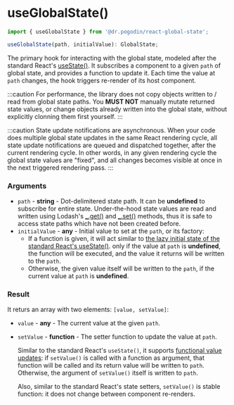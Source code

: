# useGlobalState()
```jsx
import { useGlobalState } from '@dr.pogodin/react-global-state';

useGlobalState(path, initialValue): GlobalState;
```
The primary hook for interacting with the global state, modeled after
the standard React's
[useState()](https://reactjs.org/docs/hooks-reference.html#usestate).
It subscribes a component to a given `path` of global state, and provides
a function to update it. Each time the value at `path` changes, the hook
triggers re-render of its host component.

:::caution
For performance, the library does not copy objects written to / read from
global state paths. You **MUST NOT** manually mutate returned state values,
or change objects already written into the global state, without explicitly
clonning them first yourself.
:::

:::caution
State update notifications are asynchronous. When your code does multiple
global state updates in the same React rendering cycle, all state update
notifications are queued and dispatched together, after the current
rendering cycle. In other words, in any given rendering cycle the global
state values are "fixed", and all changes becomes visible at once in the
next triggered rendering pass.
:::

### Arguments
- `path` - **string** - Dot-delimitered state path. It can be **undefined** to
  subscribe for entire state. Under-the-hood state values are read and written
  using Lodash's
  [_.get()](https://lodash.com/docs/4.17.15#get) and
  [_.set()](https://lodash.com/docs/4.17.15#set) methods, thus it is safe
  to access state paths which have not been created before.
- `initialValue` - **any** - Initial value to set at the `path`, or its
  factory:
  - If a function is given, it will act similar to
    [the lazy initial state of the standard React's useState()](https://reactjs.org/docs/hooks-reference.html#lazy-initial-state).
    only if the value at `path` is **undefined**, the function will be executed,
    and the value it returns will be written to the `path`.
  - Otherwise, the given value itself will be written to the `path`,
    if the current value at `path` is **undefined**.

### Result
It returs an array with two elements: `[value, setValue]`:
- `value` - **any** - The current value at the given `path`.
- `setValue` - **function** - The setter function to update the value at `path`.

  Similar to the standard React's `useState()`, it supports
  [functional value updates](https://reactjs.org/docs/hooks-reference.html#functional-updates):
  if `setValue()` is called with a function as argument, that function will
  be called and its return value will be written to `path`. Otherwise,
  the argument of `setValue()` itself is written to `path`.

  Also, similar to the standard React's state setters, `setValue()` is
  stable function: it does not change between component re-renders.
